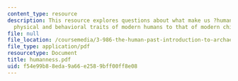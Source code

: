 ```yaml
---
content_type: resource
description: This resource explores questions about what make us ?human? and compares
  physical and behavioral traits of modern humans to that of modern chimps.
file: null
file_location: /coursemedia/3-986-the-human-past-introduction-to-archaeology-fall-2006/f54e99b88eda9a66e2589bff00ff8e08_humanness.pdf
file_type: application/pdf
resourcetype: Document
title: humanness.pdf
uid: f54e99b8-8eda-9a66-e258-9bff00ff8e08
---
```

